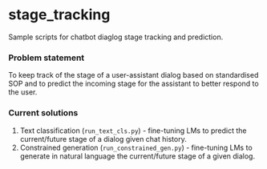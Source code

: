 # stage_tracking
Sample scripts for chatbot diaglog stage tracking and prediction. 

### Problem statement
To keep track of the stage of a user-assistant dialog based on standardised SOP and to predict the incoming stage for the assistant to better respond to the user. 

### Current solutions
1. Text classification (`run_text_cls.py`) - fine-tuning LMs to predict the current/future stage of a dialog given chat history.
2. Constrained generation (`run_constrained_gen.py`) - fine-tuning LMs to generate in natural language the current/future stage of a given dialog. 

